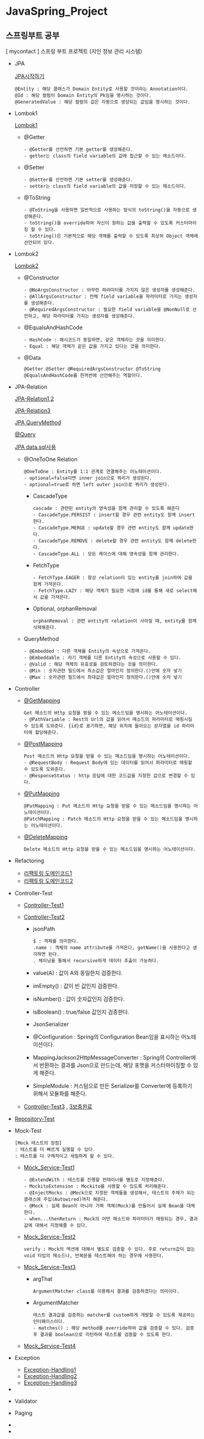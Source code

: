 # JavaSpring_Project

## 스프링부트 공부

[ mycontact ]
스프링 부트 프로젝트 (지인 정보 관리 시스템)

- JPA

  [JPA시작하기](https://github.com/Leeseonha/JavaSpring_Project/commit/f824e875ebe6ea1c87eb33a77c9f4a3a4e1a8227)

  ```
  @Entity : 해당 클래스가 Domain Entity로 사용할 것이라는 Annotation이다.
  @Id : 해당 컬럼이 Domain Entity의 Pk임을 명시하는 것이다.
  @GeneratedValue : 해당 컬럼의 값은 자동으로 생성되는 값임을 명시하는 것이다.
  ```

- Lombok1

  [Lombok1](https://github.com/Leeseonha/JavaSpring_Project/commit/dce2bf261639a0d8a861d9cc79b14a816c68e147)

  - @Getter

    ```
    - @Getter를 선언하면 기본 getter를 생성해준다.
    - getter는 class의 field variable의 값에 접근할 수 있는 메소드이다.
    ```

  - @Setter

    ```
    - @Setter를 선언하면 기본 setter를 생성해준다.
    - setter는 class의 field variable의 값을 저장할 수 있는 메소드이다.
    ```

  - @ToString

    ```
    - @ToString을 사용하면 일반적으로 사용하는 방식의 toString()을 자동으로 생성해준다.
    - toString()을 override하여 자신이 원하는 값을 출력할 수 있도록 커스터마이징 할 수 있다.
    - toString()은 기본적으로 해당 객체를 출력할 수 있도록 최상위 Object 객체에 선언되어 있다.
    ```

- Lombok2

  [Lombok2](https://github.com/Leeseonha/JavaSpring_Project/commit/f16cc4853568f139da1c31b0c76e95d56d4dfa42)

  - @Constructor

    ```
    - @NoArgsConstructor : 아무런 파라미터를 가지지 않은 생성자를 생성해준다.
    - @AllArgsConstructor : 전체 field variable을 파라미터로 가지는 생성자를 생성해준다.
    - @RequiredArgsConstructor : 필요한 field variable을 @NonNull로 선언하고, 해당 파라미터를 가지는 생성자를 생성해준다.
    ```

  - @EqualsAndHashCode

    ```
    - HashCode : 해시코드가 동일하면, 같은 객체라는 것을 의미한다.
    - Equal : 해당 객체가 같은 값을 가지고 있다는 것을 의미한다.
    ```

  - @Data

    ```
    @Getter @Setter @RequiredArgsConstructor @ToString @EqualsAndHashCode를 한꺼번에 선언해주는 역할이다.
    ```

- JPA-Relation

  [JPA-Relation1,2](https://github.com/Leeseonha/JavaSpring_Project/commit/e4eef59394ae634cfb1557aa296bbe70f62a4e30 )

  [JPA-Relation3](https://github.com/Leeseonha/JavaSpring_Project/commit/a34913a81b0adc38c99e9171d24135b44891e27c)

  [JPA QueryMethod](https://github.com/Leeseonha/JavaSpring_Project/commit/5c7819c6998eebd50534776e7e3bd296a57040b1)

  [@Query](https://github.com/Leeseonha/JavaSpring_Project/commit/51bfb2ddb73f25445136d861eb822909210013af )

  [JPA data.sql사용](https://github.com/Leeseonha/JavaSpring_Project/commit/5d62c9924df325ee6f8c556d22cd68e692ff00d2 )

  - @OneToOne Relation

    ```
    @OneToOne : Entity를 1:1 관계로 연결해주는 어노테이션이다.
    - optional=false이면 inner join으로 쿼리가 생성된다.
    - optional=true로 하면 left outer join으로 쿼리가 생성된다.
    ```

    - CascadeType

      ```
      cascade : 관련된 entity의 영속성을 함께 관리할 수 있도록 해준다
      - CascadeType.PERSIST : insert할 경우 관련 entity도 함께 insert한다.
      - CascadeType.MERGE : update할 경우 관련 entity도 함께 update한다.
      - CascadeType.REMOVE : delete할 경우 관련 entity도 함께 delete한다.
      - CascadeType.ALL : 모든 케이스에 대해 영속성을 함께 관리한다.
      ```

    - FetchType

      ```
      - FetchType.EAGER : 항상 relation이 있는 entity를 join하여 값을 함께 가져온다.
      - FetchType.LAZY : 해당 객체가 필요한 시점에 id를 통해 새로 select해서 값을 가져온다.
      ```

    - Optional, orphanRemoval

      ```
      orphanRemoval : 관련 entity의 relation이 사라질 때, entity를 함께 삭제해준다.
      ```

  - QueryMethod

    ```
    - @Embedded : 다른 객체를 Entity의 속성으로 가져온다.
    - @Embeddable : 자기 객체를 다른 Entity의 속성으로 사용할 수 있다.
    - @Valid : 해당 객체의 유효성을 검토하겠다는 것을 의미한다.
    - @Min : 숫자관련 필드에서 최소값은 얼마인지 정의한다.()안에 숫자 넣기
    - @Max : 숫자관련 필드에서 최대값은 얼마인지 정의한다.()안에 숫자 넣기
    ```

- Controller

  - [@GetMapping](https://github.com/Leeseonha/JavaSpring_Project/commit/fe6c6e3055ab673611bcece7f928b4cb595eeb3e)

    ```
    Get 메소드의 Http 요청을 받을 수 있는 메소드임을 명시하는 어노테이션이다.
    - @PathVariable : Rest의 Url의 값을 읽어서 메소드의 파라미터로 매핑시킬 수 있도록 도와준다. {id}로 표기하면, 해당 위치에 들어오는 문자열을 id 파라미터에 할당해준다.
    ```

  - [@PostMapping](https://github.com/Leeseonha/JavaSpring_Project/commit/bf504d5793cb4f274c76903070a9e4bf4895cfe7)

    ```
    Post 메소드의 Http 요청을 받을 수 있는 메소드임을 명시하는 어노테이션이다.
    - @RequestBody : Request Body에 있는 데이터를 읽어서 파라미터로 매핑할 수 있도록 도와준다.
    - @ResponseStatus : http 응답에 대한 코드값을 지정한 값으로 변경할 수 있다.
    ```

  - [@PutMapping](https://github.com/Leeseonha/JavaSpring_Project/commit/ca0d124feed549849ba2cfe9f720801f18dc5a50)

    ```
    @PutMapping : Put 메소드의 Http 요청을 받을 수 있는 메소드임을 명시하는 어노테이션이다.
    @PatchMapping : Patch 메소드의 Http 요청을 받을 수 있는 메소드임을 명시하는 어노테이션이다.
    ```

  - [@DeleteMapping](https://github.com/Leeseonha/JavaSpring_Project/commit/363a7816bebd68dc245ba22119330b898a4385d0)

    ```
    Delete 메소드의 Http 요청을 받을 수 있는 메소드임을 명시하는 어노테이션이다.
    ```

- Refactoring

  - [리팩토링 도메인코드1](https://github.com/Leeseonha/JavaSpring_Project/commit/5463603ac21d76884f46e04f5682a2626f52933e)
  - [리팩토링 도메인코드2](https://github.com/Leeseonha/JavaSpring_Project/commit/326a6a73b7ada7ece4dcca01342cb292ee1e6f92)

- Controller-Test

  - [Controller-Test1](https://github.com/Leeseonha/JavaSpring_Project/commit/18ec737719a5156980d93ff873300f47e88f8fb2)

  - [Controller-Test2](https://github.com/Leeseonha/JavaSpring_Project/commit/c83937dbf9d03e21ed3cc2d9498ef827aa282b7d)

    - jsonPath

      ```
      $ : 객체를 의미한다.
      .name : 객체의 name attribute를 가져온다, getName()을 사용한다고 생각하면 된다.
      . 체이닝을 통해서 recursive하게 데이터 추출이 가능하다.
      ```

    - value(A) : 값이 A와 동일한지 검증한다.

    - imEmpty() : 값이 빈 값인지 검증한다.

    - isNumber() : 값이 숫자값인지 검증한다.

    - isBoolean() : true/false 값인지 검증한다.

    - JsonSerializer

    - @Configuration : Spring의 Configuration Bean임을 표시하는 어노테이션이다.

    - MappingJackson2HttpMessageConverter : Spring의 Controller에서 반환하는 결과를 Json으로 만드는데, 해당 포맷을 커스터마이징할 수 있게 해준다.

    - SimpleModule : 커스텀으로 만든 Serializer를 Converter에 등록하기 위해서 모듈화를 해준다.

  - [Controller-Test3](https://github.com/Leeseonha/JavaSpring_Project/commit/4542c667ec39c4f42dfa98c140a001267e8d3e09) , [3보충완료](https://github.com/Leeseonha/JavaSpring_Project/commit/55794b320934d1b8556629b644f99c16b91b6793)

- [Repository-Test](https://github.com/Leeseonha/JavaSpring_Project/commit/f5540db5782f4279eb1720def3446fdf138b6317)

- Mock-Test

  ```
  [Mock 테스트의 장점]
  : 테스트를 더 빠르게 실행할 수 있다.
  : 테스트를 더 구체적이고 세밀하게 할 수 있다.
  ```

  - [Mock_Service-Test1](https://github.com/Leeseonha/JavaSpring_Project/commit/1e1c8ddaac885eb4c0c0c410795ae5e49ba15251)

    ```
    - @ExtendWith : 테스트를 진행할 컨테이너를 별도로 지정해준다.
    - MockitoExtension : Mockito를 사용할 수 있도록 처리해준다.
    - @InjectMocks : @Mock으로 지정된 객체들을 생성해서, 테스트의 주체가 되는 클래스에 주입(Autowired)까지 해준다.
    - @Mock : 실제 Bean이 아니라 가짜 객체(Mock)를 만들어서 실제 Bean을 대체한다.
    - when...thenReturn : Mock의 어떤 메소드와 파라미터가 매핑되는 경우, 결과값에 대해서 지정해줄 수 있다.
    ```

  - [Mock_Service-Test2](https://github.com/Leeseonha/JavaSpring_Project/commit/0ea77544df458b763ef32924c1e8c9f5a054daba)

    ```
    verify : Mock의 액션에 대해서 별도로 검증할 수 있다. 주로 return값이 없는 void 타입의 메소드나, 반복문을 테스트해야 하는 경우에 사용한다.
    ```

  - [Mock_Service-Test3](https://github.com/Leeseonha/JavaSpring_Project/commit/65a2156a308d2c98bb7c295462878b75b9215437)

    - argThat

      ```
      ArgumentMatcher class를 이용해서 결과를 검증하겠다는 의미이다.
      ```

    - ArgumentMatcher

      ```
      테스트 결과값을 검증하는 matcher를 custom하게 개발할 수 있도록 제공하는 인터페이스이다.
      - matches() : 해당 method를 override하여 값을 검증할 수 있다. 검증 후 결과를 boolean으로 리턴하여 테스트를 검증할 수 있도록 한다.
      ```

  - [Mock_Service-Test4](https://github.com/Leeseonha/JavaSpring_Project/commit/35c44779c71562d96dc8200d6b534d1590000580)

- Exception

  - [Exception-Handling1](https://github.com/Leeseonha/JavaSpring_Project/commit/af166786e575ff83d8cf01242f6fabae31d01160)
  - [Exception-Handling2](https://github.com/Leeseonha/JavaSpring_Project/commit/2551540786a827360c27c153a978bbbeddb60b22)
  - [Exception-Handling3](https://github.com/Leeseonha/JavaSpring_Project/commit/acd3df2e08c0e3b52095b4eaec37639709279971)

- 

- Validator

- Paging

- 

- 